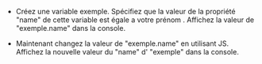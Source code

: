 * Créez une variable exemple.
Spécifiez que la valeur de la propriété "name" de cette variable est égale a votre prénom .
Affichez la valeur de "exemple.name" dans la console.

* Maintenant changez la valeur de "exemple.name"
en utilisant JS.
Affichez la nouvelle valeur du "name" d' "exemple" dans la console.
